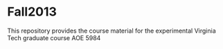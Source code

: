 Fall2013
========
This repository provides the course material for the experimental Virginia Tech graduate course AOE 5984

